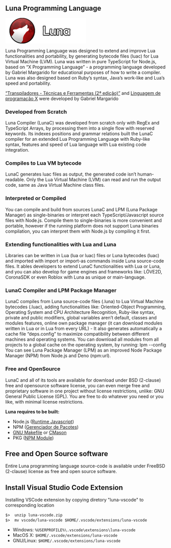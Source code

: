 
## Luna Programming Language

<img src="luna.png" align="center" width="50%">

Luna Programming Language was designed to extend and improve Lua functionalities and portability, by generating bytecode files (luac) for Lua Virtual Machine (LVM). Luna was written in pure TypeScript for Node.js, based on “X Programming Language” - a programming language developed by Gabriel Margarido for educational purposes of how to write a compiler. Luna was also designed based on Ruby’s syntax, Java’s work-like and Lua’s speed and portability.

[“Transpiladores - Técnicas e Ferramentas (2ª edição)”](http://xlang.gabrielmargarido.org/) and [Linguagem de programação X](http://xlang.gabrielmargarido.org/) were developed by Gabriel Margarido


### Developed from Scratch
Luna Compiler (LunaC) was developed from scratch only with RegEx and TypeScript Arrays, by processing them into a single flow with reserved keywords. Its indexes positions and grammar relations built the LunaC compiler for an extended Lua Programming Language with Ruby-like syntax, features and speed of Lua language with Lua existing code integration.

### Compiles to Lua VM bytecode
LunaC generates luac files as output, the generated code isn’t human-readable. Only the Lua Virtual Machine (LVM) can read and run the output code, same as Java Virtual Machine class files.


### Interpreted or Compiled
You can compile and build from sources LunaC and LPM (Luna Package Manager) as single-binaries or interpret each TypeScript/Javascript source files with Node.js. Compile them to single-binaries is more convenient and portable, however if the running platform does not support Luna binaries compilation, you can interpret them with Node.js by compiling it first.


### Extending functionalities with Lua and Luna
Libraries can be written in Lua (lua or luac) files or Luna bytecodes (luac) and imported with import or import-as commands inside Luna source-code files. It ables developers to extend LunaC functionalities with Lua or Luna, and you can also develop for game engines and frameworks like: LÖVE2D, CoronaSDK or even Roblox with Luna as unique or main-language.


### LunaC Compiler and LPM Package Manager

LunaC compiles from Luna source-code files (.luna) to Lua Virtual Machine bytecodes (.luac), adding functionalities like: Oriented-Object Programming, Operating System and CPU Architecture Recognition, Ruby-like syntax, private and public modifiers, global variables aren’t default, classes and modules features, online own package manager (it can download modules written in Lua or in Lua from every URL) - It also generates automatically a cache file “deps.config” to maximize compatibility between different machines and operating systems. You can download all modules from all projects to a global cache on the operating system, by running: lpm --config You can see Luna Package Manager (LPM) as an improved Node Package Manager (NPM) from Node.js and Deno (npm:url).


### Free and OpenSource
LunaC and all of its tools are available for download under BSD (2-clause) free and opensource software license, you can even merge free and proprietary software in one project without license restrictions, unlike: GNU General Public License (GPL). You are free to do whatever you need or you like, with minimal license restrictions.


**Luna requires to be built:**
- Node.js ([Runtime Javascript](https://nodejs.org/pt-br/))
- NPM ([Gerenciador de Pacotes](https://www.npmjs.com/))
- [GNU Makefile](https://community.chocolatey.org/packages/make#install) or [CMason](http://cmason.gabrielmargarido.org/)
- PKG ([NPM Module](https://www.npmjs.com/package/pkg))


## Free and Open Source software
Entire Luna programming language source-code is available
under FreeBSD (2-clause) license as free and open source software.


## Install Visual Studio Code Extension
Installing VSCode extension by copying diretory "luna-vscode"
to corresponding location

```
$>  unzip luna-vscode.zip
$>  mv vscode/luna-vscode $HOME/.vscode/extensions/luna-vscode
```

- Windows:		```%USERPROFILE%\.vscode\extensions\luna-vscode```
- MacOS X:	  	```$HOME/.vscode/extensions/luna-vscode```
- GNU/Linux: 	```$HOME/.vscode/extensions/luna-vscode```